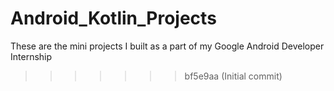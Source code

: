 
# Android_Kotlin_Projects
These are the mini projects I built as a part of my Google Android Developer Internship
>>>>>>> bf5e9aa (Initial commit)

